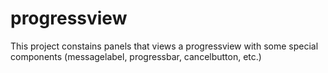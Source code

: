 progressview
============

This project constains panels that views a progressview with some special components (messagelabel, progressbar, cancelbutton, etc.)